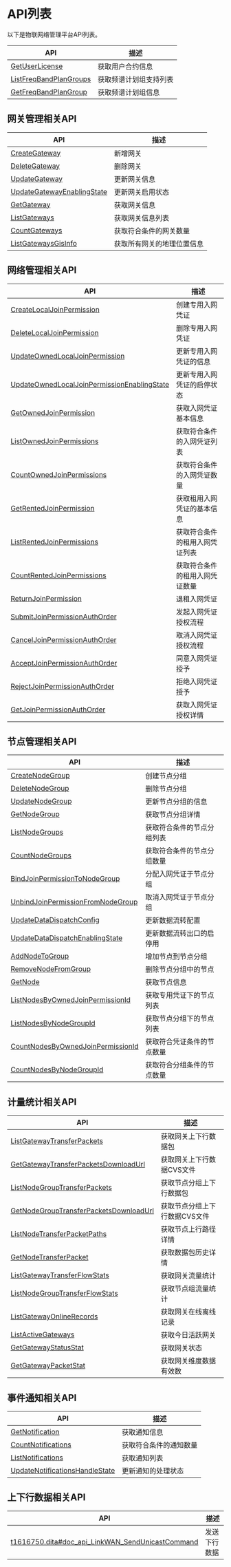 # API列表

以下是物联网络管理平台API列表。

|API|描述|
|---|--|
|[GetUserLicense](/cn.zh-CN/云端开发指南/云端API参考/基础管理/GetUserLicense.md)|获取用户合约信息|
|[ListFreqBandPlanGroups](/cn.zh-CN/云端开发指南/云端API参考/基础管理/ListFreqBandPlanGroups.md)|获取频谱计划组支持列表|
|[GetFreqBandPlanGroup](/cn.zh-CN/云端开发指南/云端API参考/基础管理/GetFreqBandPlanGroup.md)|获取频谱计划组信息|

## 网关管理相关API

|API|描述|
|---|--|
|[CreateGateway](/cn.zh-CN/云端开发指南/云端API参考/网关管理/CreateGateway.md)|新增网关|
|[DeleteGateway](/cn.zh-CN/云端开发指南/云端API参考/网关管理/DeleteGateway.md)|删除网关|
|[UpdateGateway](/cn.zh-CN/云端开发指南/云端API参考/网关管理/UpdateGateway.md)|更新网关信息|
|[UpdateGatewayEnablingState](/cn.zh-CN/云端开发指南/云端API参考/网关管理/UpdateGatewayEnablingState.md)|更新网关启用状态|
|[GetGateway](/cn.zh-CN/云端开发指南/云端API参考/网关管理/GetGateway.md)|获取网关信息|
|[ListGateways](/cn.zh-CN/云端开发指南/云端API参考/网关管理/ListGateways.md)|获取网关信息列表|
|[CountGateways](/cn.zh-CN/云端开发指南/云端API参考/网关管理/CountGateways.md)|获取符合条件的网关数量|
|[ListGatewaysGisInfo](/cn.zh-CN/云端开发指南/云端API参考/网关管理/ListGatewaysGisInfo.md)|获取所有网关的地理位置信息|

## 网络管理相关API

|API|描述|
|---|--|
|[CreateLocalJoinPermission](/cn.zh-CN/云端开发指南/云端API参考/网络管理/CreateLocalJoinPermission.md)|创建专用入网凭证|
|[DeleteLocalJoinPermission](/cn.zh-CN/云端开发指南/云端API参考/网络管理/DeleteLocalJoinPermission.md)|删除专用入网凭证|
|[UpdateOwnedLocalJoinPermission](/cn.zh-CN/云端开发指南/云端API参考/网络管理/UpdateOwnedLocalJoinPermission.md)|更新专用入网凭证的信息|
|[UpdateOwnedLocalJoinPermissionEnablingState](/cn.zh-CN/云端开发指南/云端API参考/网络管理/UpdateOwnedLocalJoinPermissionEnablingState.md)|更新专用入网凭证的启停状态|
|[GetOwnedJoinPermission](/cn.zh-CN/云端开发指南/云端API参考/网络管理/GetOwnedJoinPermission.md)|获取入网凭证基本信息|
|[ListOwnedJoinPermissions](/cn.zh-CN/云端开发指南/云端API参考/网络管理/ListOwnedJoinPermissions.md)|获取符合条件的入网凭证列表|
|[CountOwnedJoinPermissions](/cn.zh-CN/云端开发指南/云端API参考/网络管理/CountOwnedJoinPermissions.md)|获取符合条件的入网凭证数量|
|[GetRentedJoinPermission](/cn.zh-CN/云端开发指南/云端API参考/网络管理/GetRentedJoinPermission.md)|获取租用入网凭证的基本信息|
|[ListRentedJoinPermissions](/cn.zh-CN/云端开发指南/云端API参考/网络管理/ListRentedJoinPermissions.md)|获取符合条件的租用入网凭证列表|
|[CountRentedJoinPermissions](/cn.zh-CN/云端开发指南/云端API参考/网络管理/CountRentedJoinPermissions.md)|获取符合条件的租用入网凭证数量|
|[ReturnJoinPermission](/cn.zh-CN/云端开发指南/云端API参考/网络管理/ReturnJoinPermission.md)|退租入网凭证|
|[SubmitJoinPermissionAuthOrder](/cn.zh-CN/云端开发指南/云端API参考/网络管理/SubmitJoinPermissionAuthOrder.md)|发起入网凭证授权流程|
|[CancelJoinPermissionAuthOrder](/cn.zh-CN/云端开发指南/云端API参考/网络管理/CancelJoinPermissionAuthOrder.md)|取消入网凭证授权流程|
|[AcceptJoinPermissionAuthOrder](/cn.zh-CN/云端开发指南/云端API参考/网络管理/AcceptJoinPermissionAuthOrder.md)|同意入网凭证授予|
|[RejectJoinPermissionAuthOrder](/cn.zh-CN/云端开发指南/云端API参考/网络管理/RejectJoinPermissionAuthOrder.md)|拒绝入网凭证授予|
|[GetJoinPermissionAuthOrder](/cn.zh-CN/云端开发指南/云端API参考/网络管理/GetJoinPermissionAuthOrder.md)|获取入网凭证授权详情|

## 节点管理相关API

|API|描述|
|---|--|
|[CreateNodeGroup](/cn.zh-CN/云端开发指南/云端API参考/节点管理/CreateNodeGroup.md)|创建节点分组|
|[DeleteNodeGroup](/cn.zh-CN/云端开发指南/云端API参考/节点管理/DeleteNodeGroup.md)|删除节点分组|
|[UpdateNodeGroup](/cn.zh-CN/云端开发指南/云端API参考/节点管理/UpdateNodeGroup.md)|更新节点分组的信息|
|[GetNodeGroup](/cn.zh-CN/云端开发指南/云端API参考/节点管理/GetNodeGroup.md)|获取节点分组详情|
|[ListNodeGroups](/cn.zh-CN/云端开发指南/云端API参考/节点管理/ListNodeGroups.md)|获取符合条件的节点分组列表|
|[CountNodeGroups](/cn.zh-CN/云端开发指南/云端API参考/节点管理/CountNodeGroups.md)|获取符合条件的节点分组数量|
|[BindJoinPermissionToNodeGroup](/cn.zh-CN/云端开发指南/云端API参考/节点管理/BindJoinPermissionToNodeGroup.md)|分配入网凭证于节点分组|
|[UnbindJoinPermissionFromNodeGroup](/cn.zh-CN/云端开发指南/云端API参考/节点管理/UnbindJoinPermissionFromNodeGroup.md)|取消入网凭证于节点分组|
|[UpdateDataDispatchConfig](/cn.zh-CN/云端开发指南/云端API参考/节点管理/UpdateDataDispatchConfig.md)|更新数据流转配置|
|[UpdateDataDispatchEnablingState](/cn.zh-CN/云端开发指南/云端API参考/节点管理/UpdateDataDispatchEnablingState.md)|更新数据流转出口的启停用|
|[AddNodeToGroup](/cn.zh-CN/云端开发指南/云端API参考/节点管理/AddNodeToGroup.md)|增加节点到节点分组|
|[RemoveNodeFromGroup](/cn.zh-CN/云端开发指南/云端API参考/节点管理/RemoveNodeFromGroup.md)|删除节点分组中的节点|
|[GetNode](/cn.zh-CN/云端开发指南/云端API参考/节点管理/GetNode.md)|获取节点信息|
|[ListNodesByOwnedJoinPermissionId](/cn.zh-CN/云端开发指南/云端API参考/节点管理/ListNodesByOwnedJoinPermissionId.md)|获取专用凭证下的节点列表|
|[ListNodesByNodeGroupId](/cn.zh-CN/云端开发指南/云端API参考/节点管理/ListNodesByNodeGroupId.md)|获取节点分组下的节点列表|
|[CountNodesByOwnedJoinPermissionId](/cn.zh-CN/云端开发指南/云端API参考/节点管理/CountNodesByOwnedJoinPermissionId.md)|获取符合凭证条件的节点数量|
|[CountNodesByNodeGroupId](/cn.zh-CN/云端开发指南/云端API参考/节点管理/CountNodesByNodeGroupId.md)|获取符合分组条件的节点数量|

## 计量统计相关API

|API|描述|
|---|--|
|[ListGatewayTransferPackets](/cn.zh-CN/云端开发指南/云端API参考/报表查询/ListGatewayTransferPackets.md)|获取网关上下行数据包|
|[GetGatewayTransferPacketsDownloadUrl](/cn.zh-CN/云端开发指南/云端API参考/报表查询/GetGatewayTransferPacketsDownloadUrl.md)|获取网关上下行数据CVS文件|
|[ListNodeGroupTransferPackets](/cn.zh-CN/云端开发指南/云端API参考/报表查询/ListNodeGroupTransferPackets.md)|获取节点分组上下行数据包|
|[GetNodeGroupTransferPacketsDownloadUrl](/cn.zh-CN/云端开发指南/云端API参考/报表查询/GetNodeGroupTransferPacketsDownloadUrl.md)|获取节点分组上下行数据CVS文件|
|[ListNodeTransferPacketPaths](/cn.zh-CN/云端开发指南/云端API参考/报表查询/ListNodeTransferPacketPaths.md)|获取节点上行路径详情|
|[GetNodeTransferPacket](/cn.zh-CN/云端开发指南/云端API参考/报表查询/GetNodeTransferPacket.md)|获取数据包历史详情|
|[ListGatewayTransferFlowStats](/cn.zh-CN/云端开发指南/云端API参考/报表查询/ListGatewayTransferFlowStats.md)|获取网关流量统计|
|[ListNodeGroupTransferFlowStats](/cn.zh-CN/云端开发指南/云端API参考/报表查询/ListNodeGroupTransferFlowStats.md)|获取节点组流量统计|
|[ListGatewayOnlineRecords](/cn.zh-CN/云端开发指南/云端API参考/报表查询/ListGatewayOnlineRecords.md)|获取网关在线离线记录|
|[ListActiveGateways](/cn.zh-CN/云端开发指南/云端API参考/报表查询/ListActiveGateways.md)|获取今日活跃网关|
|[GetGatewayStatusStat](/cn.zh-CN/云端开发指南/云端API参考/报表查询/GetGatewayStatusStat.md)|获取网关状态|
|[GetGatewayPacketStat](/cn.zh-CN/云端开发指南/云端API参考/报表查询/GetGatewayPacketStat.md)|获取网关维度数据有效数|

## 事件通知相关API

|API|描述|
|---|--|
|[GetNotification](/cn.zh-CN/云端开发指南/云端API参考/事件通知/GetNotification.md)|获取通知信息|
|[CountNotifications](/cn.zh-CN/云端开发指南/云端API参考/事件通知/CountNotifications.md)|获取符合条件的通知数量|
|[ListNotifications](/cn.zh-CN/云端开发指南/云端API参考/事件通知/ListNotifications.md)|获取通知列表|
|[UpdateNotificationsHandleState](/cn.zh-CN/云端开发指南/云端API参考/事件通知/UpdateNotificationsHandleState.md)|更新通知的处理状态|

## 上下行数据相关API

|API|描述|
|---|--|
|[t1616750.dita\#doc\_api\_LinkWAN\_SendUnicastCommand](/cn.zh-CN/云端开发指南/云端API参考/上下行数据/SendUnicastCommand.md)|发送 下行数据|

